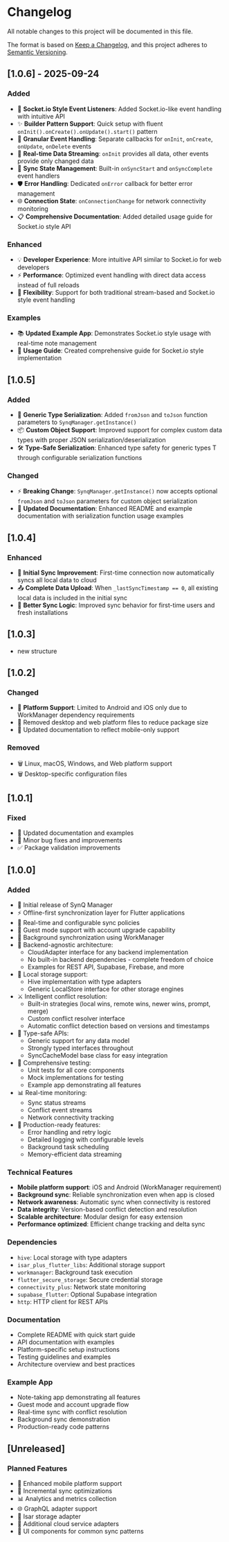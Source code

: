 # Changelog

All notable changes to this project will be documented in this file.

The format is based on [Keep a Changelog](https://keepachangelog.com/en/1.0.0/),
and this project adheres to [Semantic Versioning](https://semver.org/spec/v2.0.0.html).

## [1.0.6] - 2025-09-24

### Added
- 🚀 **Socket.io Style Event Listeners**: Added Socket.io-like event handling with intuitive API
- ✨ **Builder Pattern Support**: Quick setup with fluent `onInit().onCreate().onUpdate().start()` pattern
- 🎯 **Granular Event Handling**: Separate callbacks for `onInit`, `onCreate`, `onUpdate`, `onDelete` events
- 📡 **Real-time Data Streaming**: `onInit` provides all data, other events provide only changed data
- 🔄 **Sync State Management**: Built-in `onSyncStart` and `onSyncComplete` event handlers
- 🛡️ **Error Handling**: Dedicated `onError` callback for better error management
- 🌐 **Connection State**: `onConnectionChange` for network connectivity monitoring
- 📋 **Comprehensive Documentation**: Added detailed usage guide for Socket.io style API

### Enhanced
- 💡 **Developer Experience**: More intuitive API similar to Socket.io for web developers
- ⚡ **Performance**: Optimized event handling with direct data access instead of full reloads
- 🔧 **Flexibility**: Support for both traditional stream-based and Socket.io style event handling

### Examples
- 📚 **Updated Example App**: Demonstrates Socket.io style usage with real-time note management
- 📖 **Usage Guide**: Created comprehensive guide for Socket.io style implementation

## [1.0.5]

### Added
- 🔧 **Generic Type Serialization**: Added `fromJson` and `toJson` function parameters to `SynqManager.getInstance()`
- 📦 **Custom Object Support**: Improved support for complex custom data types with proper JSON serialization/deserialization
- 🛠️ **Type-Safe Serialization**: Enhanced type safety for generic types T through configurable serialization functions

### Changed
- ⚡ **Breaking Change**: `SynqManager.getInstance()` now accepts optional `fromJson` and `toJson` parameters for custom object serialization
- 📝 **Updated Documentation**: Enhanced README and example documentation with serialization function usage examples

## [1.0.4]

### Enhanced
- 🚀 **Initial Sync Improvement**: First-time connection now automatically syncs all local data to cloud
- 📤 **Complete Data Upload**: When `_lastSyncTimestamp == 0`, all existing local data is included in the initial sync
- 🔄 **Better Sync Logic**: Improved sync behavior for first-time users and fresh installations

## [1.0.3]

- new structure


## [1.0.2]

### Changed
- 📱 **Platform Support**: Limited to Android and iOS only due to WorkManager dependency requirements
- 🧹 Removed desktop and web platform files to reduce package size
- 📝 Updated documentation to reflect mobile-only support

### Removed
- 🗑️ Linux, macOS, Windows, and Web platform support
- 🗑️ Desktop-specific configuration files

## [1.0.1]

### Fixed
- 📝 Updated documentation and examples
- 🐛 Minor bug fixes and improvements
- ✅ Package validation improvements

## [1.0.0]

### Added
- 🎉 Initial release of SynQ Manager
- ⚡ Offline-first synchronization layer for Flutter applications
- 🔀 Real-time and configurable sync policies
- 👤 Guest mode support with account upgrade capability
- 🔄 Background synchronization using WorkManager
- 🔌 Backend-agnostic architecture:
  - CloudAdapter interface for any backend implementation
  - No built-in backend dependencies - complete freedom of choice
  - Examples for REST API, Supabase, Firebase, and more
- 💾 Local storage support:
  - Hive implementation with type adapters
  - Generic LocalStore interface for other storage engines
- ⚔️ Intelligent conflict resolution:
  - Built-in strategies (local wins, remote wins, newer wins, prompt, merge)
  - Custom conflict resolver interface
  - Automatic conflict detection based on versions and timestamps
- 🎯 Type-safe APIs:
  - Generic support for any data model
  - Strongly typed interfaces throughout
  - SyncCacheModel base class for easy integration
- 🧪 Comprehensive testing:
  - Unit tests for all core components
  - Mock implementations for testing
  - Example app demonstrating all features
- 📊 Real-time monitoring:
  - Sync status streams
  - Conflict event streams
  - Network connectivity tracking
- 🚀 Production-ready features:
  - Error handling and retry logic
  - Detailed logging with configurable levels
  - Background task scheduling
  - Memory-efficient data streaming

### Technical Features
- **Mobile platform support**: iOS and Android (WorkManager requirement)
- **Background sync**: Reliable synchronization even when app is closed
- **Network awareness**: Automatic sync when connectivity is restored
- **Data integrity**: Version-based conflict detection and resolution
- **Scalable architecture**: Modular design for easy extension
- **Performance optimized**: Efficient change tracking and delta sync

### Dependencies
- `hive`: Local storage with type adapters
- `isar_plus_flutter_libs`: Additional storage support
- `workmanager`: Background task execution
- `flutter_secure_storage`: Secure credential storage
- `connectivity_plus`: Network state monitoring
- `supabase_flutter`: Optional Supabase integration
- `http`: HTTP client for REST APIs

### Documentation
- Complete README with quick start guide
- API documentation with examples
- Platform-specific setup instructions
- Testing guidelines and examples
- Architecture overview and best practices

### Example App
- Note-taking app demonstrating all features
- Guest mode and account upgrade flow
- Real-time sync with conflict resolution
- Background sync demonstration
- Production-ready code patterns

## [Unreleased]

### Planned Features
- 📱 Enhanced mobile platform support
- 🔄 Incremental sync optimizations
- 📊 Analytics and metrics collection
- 🌐 GraphQL adapter support
- 💾 Isar storage adapter
- 🔌 Additional cloud service adapters
- 🎨 UI components for common sync patterns